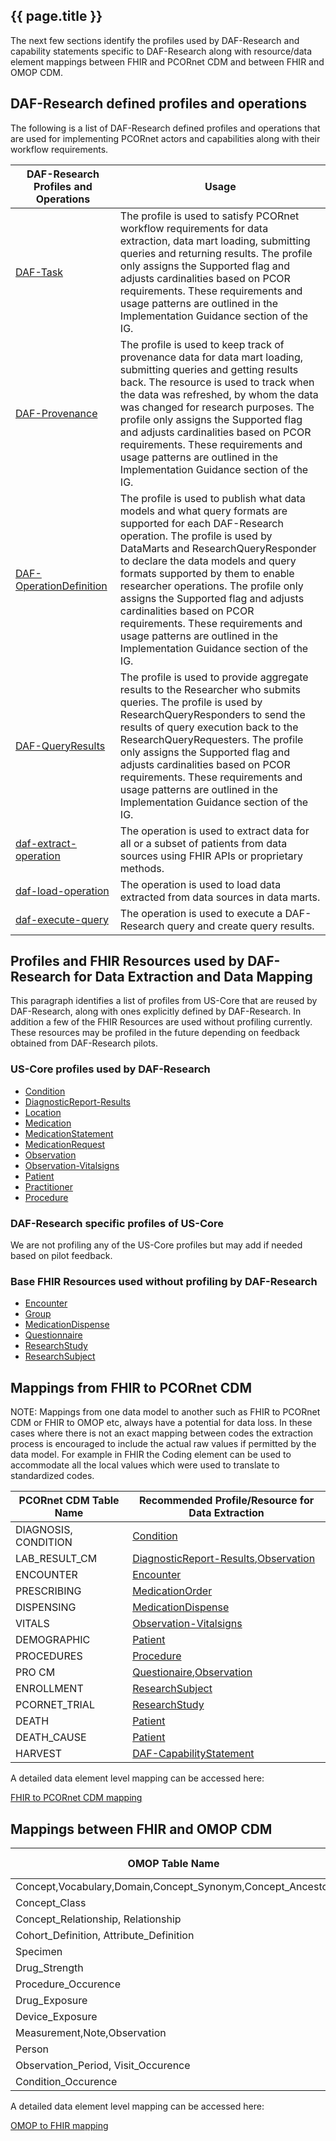 ## {{ page.title }}

The next few sections identify the profiles used by DAF-Research and capability statements specific to DAF-Research along with resource/data element mappings between FHIR and PCORnet CDM and between FHIR and OMOP CDM.


## DAF-Research defined profiles and operations
The following is a list of DAF-Research defined profiles and operations that are used for implementing PCORnet actors and capabilities along with their workflow requirements.

|DAF-Research Profiles and Operations           |Usage|
|--------------------------------------------|------------------------------------------------------|
|[DAF-Task]|The profile is used to satisfy PCORnet workflow requirements for data extraction, data mart loading, submitting queries and returning results. The profile only assigns the Supported flag and adjusts cardinalities based on PCOR requirements. These requirements and usage patterns are outlined in the Implementation Guidance section of the IG.|
|[DAF-Provenance]|The profile is used to keep track of provenance data for data mart loading, submitting queries and getting results back. The resource is used to track when the data was refreshed, by whom the data was changed for research purposes. The profile only assigns the Supported flag and adjusts cardinalities based on PCOR requirements. These requirements and usage patterns are outlined in the Implementation Guidance section of the IG.|
|[DAF-OperationDefinition]|The profile is used to publish what data models and what query formats are supported for each DAF-Research operation. The profile is used by DataMarts and ResearchQueryResponder to declare the data models and query formats supported by them to enable researcher operations. The profile only assigns the Supported flag and adjusts cardinalities based on PCOR requirements. These requirements and usage patterns are outlined in the Implementation Guidance section of the IG.|
|[DAF-QueryResults]|The profile is used to provide aggregate results to the Researcher who submits queries. The profile is used by ResearchQueryResponders to send the results of query execution back to the ResearchQueryRequesters. The profile only assigns the Supported flag and adjusts cardinalities based on PCOR requirements. These requirements and usage patterns are outlined in the Implementation Guidance section of the IG.|
|[daf-extract-operation]|The operation is used to extract data for all or a subset of patients from data sources using FHIR APIs or proprietary methods.|
|[daf-load-operation]|The operation is used to load data extracted from data sources in data marts.|
|[daf-execute-query]|The operation is used to execute a DAF-Research query and create query results.|


## Profiles and FHIR Resources used by DAF-Research for Data Extraction and Data Mapping
This paragraph identifies a list of profiles from US-Core that are reused by DAF-Research, along with ones explicitly defined by DAF-Research.
In addition a few of the FHIR Resources are used without profiling currently. These resources may be profiled in the future depending on feedback obtained from DAF-Research pilots.

### US-Core profiles used by DAF-Research
* [Condition](http://hl7.org/fhir/us/core/StructureDefinition-us-core-condition.html)
* [DiagnosticReport-Results](http://hl7.org/fhir/us/core/StructureDefinition-us-core-diagnosticreport.html)
* [Location](http://hl7.org/fhir/us/core/StructureDefinition-us-core-location.html)
* [Medication](http://hl7.org/fhir/us/core/StructureDefinition-us-core-medication.html)
* [MedicationStatement](http://hl7.org/fhir/us/core/StructureDefinition-us-core-medicationstatement.html)
* [MedicationRequest](http://hl7.org/fhir/us/core/StructureDefinition-us-core-medicationrequest.html)
* [Observation](http://hl7.org/fhir/us/core/StructureDefinition-us-core-observationresults.html)
* [Observation-Vitalsigns](http://build.fhir.org/observation-vitalsigns.html)
* [Patient](http://hl7.org/fhir/us/core/StructureDefinition-us-core-patient.html)
* [Practitioner](http://hl7.org/fhir/us/core/StructureDefinition-us-core-practitioner.html)
* [Procedure](http://hl7.org/fhir/us/core/StructureDefinition-us-core-procedure.html)


### DAF-Research specific profiles of US-Core
We are not profiling any of the US-Core profiles but may add if needed based on pilot feedback.


### Base FHIR Resources used without profiling by DAF-Research
* [Encounter](http://build.fhir.org/encounter.html)
* [Group](http://build.fhir.org/group.html)
* [MedicationDispense](http://build.fhir.org/medicationdispense.html)
* [Questionnaire](http://build.fhir.org/questionnaire.html)
* [ResearchStudy](http://build.fhir.org/researchstudy.html)
* [ResearchSubject](http://build.fhir.org/researchsubject.html)



## Mappings from FHIR to PCORnet CDM

NOTE: Mappings from one data model to another such as FHIR to PCORnet CDM or FHIR to OMOP etc, always have a potential for data loss. In these cases where there is not an exact mapping between codes the extraction process is encouraged to include the actual raw values if permitted by the data model. For example in FHIR the Coding element can be used to accommodate all the local values which were used to translate to standardized codes.


|PCORnet CDM Table Name            |Recommended Profile/Resource for Data Extraction|
|----------------------------------|----------------------------------------|
|DIAGNOSIS, CONDITION|[Condition](http://hl7.org/fhir/us/core/StructureDefinition-us-core-condition.html)|
|LAB_RESULT_CM|[DiagnosticReport-Results](http://hl7.org/fhir/us/core/StructureDefinition-us-core-diagnosticreport.html),[Observation](http://hl7.org/fhir/us/core/StructureDefinition-us-core-observationresults.html)|
|ENCOUNTER|[Encounter](http://build.fhir.org/encounter.html)|
|PRESCRIBING|[MedicationOrder](http://hl7.org/fhir/us/core/StructureDefinition-us-core-medicationrequest.html)|
|DISPENSING|[MedicationDispense](http://build.fhir.org/medicationdispense.html)|
|VITALS|[Observation-Vitalsigns](http://build.fhir.org/observation-vitalsigns.html)|
|DEMOGRAPHIC|[Patient](http://hl7.org/fhir/us/core/StructureDefinition-us-core-patient.html)|
|PROCEDURES|[Procedure](http://hl7.org/fhir/us/core/StructureDefinition-us-core-procedure.html)|
|PRO CM|[Questionaire](http://build.fhir.org/questionnaire.html),[Observation](http://build.fhir.org/observation.html)|
|ENROLLMENT|[ResearchSubject](http://build.fhir.org/researchsubject.html)|
|PCORNET_TRIAL|[ResearchStudy](http://build.fhir.org/researchstudy.html)
|DEATH|[Patient](http://hl7.org/fhir/us/core/StructureDefinition-us-core-patient.html)|
|DEATH_CAUSE|[Patient](http://hl7.org/fhir/us/core/StructureDefinition-us-core-patient.html)|
|HARVEST|[DAF-CapabilityStatement]|


A detailed data element level mapping can be accessed here:

[FHIR to PCORnet CDM mapping](https://docs.google.com/spreadsheets/d/1Gw-j7GSlDA0rxJqpSRI6g9ZPRk7LHPnE5-AJuWd1ry0/edit#gid=1928349566)


## Mappings between FHIR and OMOP CDM

|OMOP Table Name            |Recommended Profile/Resource for Data Extraction|
|----------------------------------|----------------------------------------|
|Concept,Vocabulary,Domain,Concept_Synonym,Concept_Ancestor|[ValueSet](http://build.fhir.org/valueset.html)|
|Concept_Class|[Concept](http://build.fhir.org/dataelement.html)|
|Concept_Relationship, Relationship|[ConceptMap](http://build.fhir.org/conceptmap.html)|
|Cohort_Definition, Attribute_Definition|[Group](http://build.fhir.org/group.html)|
|Specimen|[Specimen](http://build.fhir.org/specimen.html)|
|Drug_Strength|[Medication](http://hl7.org/fhir/us/core/StructureDefinition-us-core-medication.html)|
|Procedure_Occurence|[Procedure](http://hl7.org/fhir/us/core/StructureDefinition-us-core-procedure.html)|
|Drug_Exposure|[MedicationOrder](http://hl7.org/fhir/us/core/StructureDefinition-us-core-medicationrequest.html),[MedicationStatement](http://hl7.org/fhir/us/core/StructureDefinition-us-core-medicationstatement.html),[Immunization](http://hl7.org/fhir/us/core/StructureDefinition-us-core-immunization.html)|
|Device_Exposure|[Procedure](http://hl7.org/fhir/us/core/StructureDefinition-us-core-procedure.html),[Device](http://hl7.org/fhir/us/core/StructureDefinition-us-core-device.html)|
|Measurement,Note,Observation|[Observation](http://hl7.org/fhir/us/core/StructureDefinition-us-core-observationresults.html)|
|Person|[Patient](http://hl7.org/fhir/us/core/StructureDefinition-us-core-patient.html)|
|Observation_Period, Visit_Occurence|[Encounter](http://build.fhir.org/encounter.html)|
|Condition_Occurence|[Condition](http://hl7.org/fhir/us/core/StructureDefinition-us-core-condition.html)|

A detailed data element level mapping can be accessed here:

[OMOP to FHIR mapping](https://docs.google.com/spreadsheets/d/11ZmwGxnXViLkTVdX5Vi0FP-Gh4AD2HZEfYOhzZptZfw/edit#gid=0)




[US-Core]: http://hl7.org/fhir/us/core/index.html
[DAF-Research]: daf-research.html
[Office of the National Coordinator (ONC)]: http://www.healthit.gov/newsroom/about-onc
[ONC]: http://www.healthit.gov/newsroom/about-onc
[Data Access Framework]: http://wiki.siframework.org/Data+Access+Framework+Homepage
[DAF]: http://wiki.siframework.org/Data+Access+Framework+Homepage
[PCORI]:  http://www.pcori.org
[PCORnet]: http://www.pcornet.org/
[Argonaut]: http://argonautwiki.hl7.org/index.php?title=Main_Page*
[ASPE]: https://aspe.hhs.gov/
[DAF-Research-intro]: index.html
[C1, C2, C3, C4]: index.html
[Data Source Conformance]: CapabilityStatement-daf-datasource.html
[Data Mart Conformance]: CapabilityStatement-daf-datamart.html
[Research Query Composer Conformance]: CapabilityStatement-daf-research-queryrequester.html
[Research Query Responder Conformance]: CapabilityStatement-daf-research-queryresponder.html
[daf-extract-operation]: OperationDefinition-daf-extract.html
[daf-load-operation]: OperationDefinition-daf-load.html
[daf-execute-query]: OperationDefinition-daf-execute-query.html
[DAF-Task]: StructureDefinition-daf-task.html
[DAF-Provenance]: StructureDefinition-daf-provenance.html
[DAF-OperationDefinition]: StructureDefinition-daf-operationdefinition.html
[DAF-CapabilityStatement]: StructureDefinition-daf-capabilitystatement.html
[DAF-QueryResults]: StructureDefinition-daf-queryresults.html
[PCORnet CDM]: http://pcornet.org/pcornet-common-data-model/
[OMOP CDM]: http://omop.org/CDM
[PCORnet]: http://www.pcornet.org/
[HHS de-identification guidance]: https://www.hhs.gov/hipaa/for-professionals/privacy/special-topics/de-identification/
